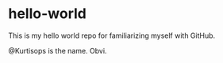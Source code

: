 # hello-world
This is my hello world repo for familiarizing myself with GitHub.

@Kurtisops is the name. Obvi.
